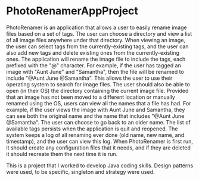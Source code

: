 # PhotoRenamerAppProject
  PhotoRenamer is an application that allows a user to easily rename image files based on a set of tags. The user can choose a directory and view a list of all image files anywhere under that directory. When viewing an image, the user can select tags from the currently-existing tags, and the user can also add new tags and delete existing ones from the currently-existing ones. The application will rename the image file to include the tags, each prefixed with the "@" character. For example, if the user has tagged an image with "Aunt June" and "Samantha", then the file will be renamed to include "@Aunt June @Samantha". This allows the user to use their operating system to search for image files. The user should also be able to open (in their OS) the directory containing the current image file. 
  Provided that an image has not been moved to a different location or manually renamed using the OS, users can view all the names that a file has had. For example, if the user views the image with Aunt June and Samantha, they can see both the original name and the name that includes "@Aunt June @Samantha". The user can choose to go back to an older name. 
The list of available tags persists when the application is quit and reopened. 
The system keeps a log of all renaming ever done (old name, new name, and timestamp), and the user can view this log. 
When PhotoRenamer is first run, it should create any configuration files that it needs, and if they are deleted it should recreate them the next time it is run.

This is a project that I worked to develop Java coding skills. Design patterns were used, to be specific, singleton and strategy were used.
